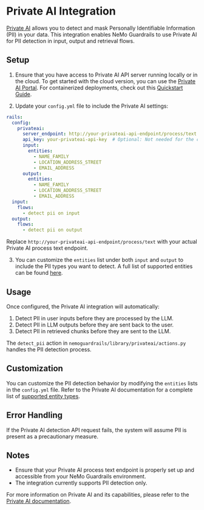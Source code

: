 # Private AI Integration

[Private AI](https://docs.private-ai.com) allows you to detect and mask Personally Identifiable Information (PII) in your data. This integration enables NeMo Guardrails to use Private AI for PII detection in input, output and retrieval flows.

## Setup

1. Ensure that you have access to Private AI API server running locally or in the cloud. To get started with the cloud version, you can use the [Private AI Portal](https://portal.private-ai.com). For containerized deployments, check out this [Quickstart Guide](https://docs.private-ai.com/quickstart/).

2. Update your `config.yml` file to include the Private AI settings:

```yaml
rails:
  config:
    privateai:
      server_endpoint: http://your-privateai-api-endpoint/process/text  # Replace this with your Private AI process text endpoint
      api_key: your-privateai-api-key  # Optional: Not needed for the containerized version
      input:
        entities:
          - NAME_FAMILY
          - LOCATION_ADDRESS_STREET
          - EMAIL_ADDRESS
      output:
        entities:
          - NAME_FAMILY
          - LOCATION_ADDRESS_STREET
          - EMAIL_ADDRESS
  input:
    flows:
      - detect pii on input
  output:
    flows:
      - detect pii on output
```

Replace `http://your-privateai-api-endpoint/process/text` with your actual Private AI process text endpoint.

3. You can customize the `entities` list under both `input` and `output` to include the PII types you want to detect. A full list of supported entities can be found [here](https://docs.private-ai.com/entities).

## Usage

Once configured, the Private AI integration will automatically:

1. Detect PII in user inputs before they are processed by the LLM.
2. Detect PII in LLM outputs before they are sent back to the user.
3. Detect PII in retrieved chunks before they are sent to the LLM.

The `detect_pii` action in `nemoguardrails/library/privateai/actions.py` handles the PII detection process.

## Customization

You can customize the PII detection behavior by modifying the `entities` lists in the `config.yml` file. Refer to the Private AI documentation for a complete list of [supported entity types](https://docs.private-ai.com/entities).

## Error Handling

If the Private AI detection API request fails, the system will assume PII is present as a precautionary measure.

## Notes

- Ensure that your Private AI process text endpoint is properly set up and accessible from your NeMo Guardrails environment.
- The integration currently supports PII detection only.

For more information on Private AI and its capabilities, please refer to the [Private AI documentation](https://docs.private-ai.com).
